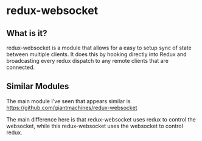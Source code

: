 # redux-websocket


## What is it?

redux-websocket is a module that allows for a easy to setup sync of state between multiple clients. It does this by hooking directly into Redux and broadcasting every redux dispatch to any remote clients that are connected.

## Similar Modules

The main module I've seen that appears similar is https://github.com/giantmachines/redux-websocket

The main difference here is that redux-websocket uses redux to control the websocket, while this redux-websocket uses the websocket to control redux.
